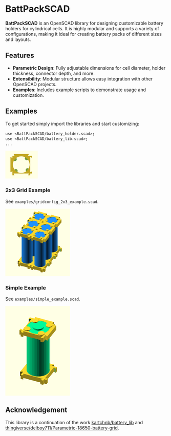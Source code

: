 # BattPackSCAD

**BattPackSCAD** is an OpenSCAD library for designing customizable battery holders for cylindrical cells. It is highly modular and supports a variety of configurations, making it ideal for creating battery packs of different sizes and layouts.

## Features

- **Parametric Design**: Fully adjustable dimensions for cell diameter, holder thickness, connector depth, and more.
- **Extensibility**: Modular structure allows easy integration with other OpenSCAD projects.
- **Examples**: Includes example scripts to demonstrate usage and customization.

## Examples

To get started simply import the libraries and start customizing:

```
use <BattPackSCAD/battery_holder.scad>;
use <BattPackSCAD/battery_lib.scad>;
...
```

<img src="images/design_top_view.PNG" alt="design_top_view" width="20%">

### 2x3 Grid Example

See `examples/gridconfig_2x3_example.scad`.

<img src="images/example_2x3.PNG" alt="example_2x3" width="40%">

### Simple Example

See `examples/simple_example.scad`.

<img src="images/example_simple.PNG" alt="example_simple" width="40%">

## Acknowledgement

This library is a continuation of the work [kartchnb/battery_lib](https://github.com/kartchnb/battery_lib) and [thingiverse/delboy711/Parametric-18650-battery-grid](https://www.thingiverse.com/thing:3026658).
